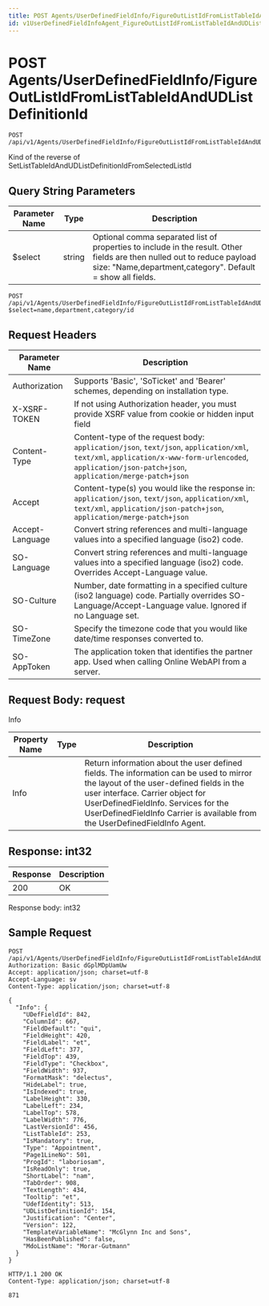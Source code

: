 ```yaml
---
title: POST Agents/UserDefinedFieldInfo/FigureOutListIdFromListTableIdAndUDListDefinitionId
id: v1UserDefinedFieldInfoAgent_FigureOutListIdFromListTableIdAndUDListDefinitionId
---
```


# POST Agents/UserDefinedFieldInfo/FigureOutListIdFromListTableIdAndUDListDefinitionId

```http
POST /api/v1/Agents/UserDefinedFieldInfo/FigureOutListIdFromListTableIdAndUDListDefinitionId
```

Kind of the reverse of SetListTableIdAndUDListDefinitionIdFromSelectedListId







## Query String Parameters

| Parameter Name | Type |  Description |
|----------------|------|--------------|
| $select | string |  Optional comma separated list of properties to include in the result. Other fields are then nulled out to reduce payload size: "Name,department,category". Default = show all fields. |

```http
POST /api/v1/Agents/UserDefinedFieldInfo/FigureOutListIdFromListTableIdAndUDListDefinitionId?$select=name,department,category/id
```


## Request Headers

| Parameter Name | Description |
|----------------|-------------|
| Authorization  | Supports 'Basic', 'SoTicket' and 'Bearer' schemes, depending on installation type. |
| X-XSRF-TOKEN   | If not using Authorization header, you must provide XSRF value from cookie or hidden input field |
| Content-Type | Content-type of the request body: `application/json`, `text/json`, `application/xml`, `text/xml`, `application/x-www-form-urlencoded`, `application/json-patch+json`, `application/merge-patch+json` |
| Accept         | Content-type(s) you would like the response in: `application/json`, `text/json`, `application/xml`, `text/xml`, `application/json-patch+json`, `application/merge-patch+json` |
| Accept-Language | Convert string references and multi-language values into a specified language (iso2) code. |
| SO-Language | Convert string references and multi-language values into a specified language (iso2) code. Overrides Accept-Language value. |
| SO-Culture | Number, date formatting in a specified culture (iso2 language) code. Partially overrides SO-Language/Accept-Language value. Ignored if no Language set. |
| SO-TimeZone | Specify the timezone code that you would like date/time responses converted to. |
| SO-AppToken | The application token that identifies the partner app. Used when calling Online WebAPI from a server. |

## Request Body: request  

Info 

| Property Name | Type |  Description |
|----------------|------|--------------|
| Info |  | Return information about the user defined fields. The information can be used to mirror the layout of the user-defined fields in the user interface. <para /> Carrier object for UserDefinedFieldInfo. Services for the UserDefinedFieldInfo Carrier is available from the <see cref="T:SuperOffice.CRM.Services.IUserDefinedFieldInfoAgent">UserDefinedFieldInfo Agent</see>. |


## Response: int32



| Response | Description |
|----------------|-------------|
| 200 | OK |

Response body: int32


## Sample Request

```http!
POST /api/v1/Agents/UserDefinedFieldInfo/FigureOutListIdFromListTableIdAndUDListDefinitionId
Authorization: Basic dGplMDpUamUw
Accept: application/json; charset=utf-8
Accept-Language: sv
Content-Type: application/json; charset=utf-8

{
  "Info": {
    "UDefFieldId": 842,
    "ColumnId": 667,
    "FieldDefault": "qui",
    "FieldHeight": 420,
    "FieldLabel": "et",
    "FieldLeft": 377,
    "FieldTop": 439,
    "FieldType": "Checkbox",
    "FieldWidth": 937,
    "FormatMask": "delectus",
    "HideLabel": true,
    "IsIndexed": true,
    "LabelHeight": 330,
    "LabelLeft": 234,
    "LabelTop": 578,
    "LabelWidth": 776,
    "LastVersionId": 456,
    "ListTableId": 253,
    "IsMandatory": true,
    "Type": "Appointment",
    "Page1LineNo": 501,
    "ProgId": "laboriosam",
    "IsReadOnly": true,
    "ShortLabel": "nam",
    "TabOrder": 908,
    "TextLength": 434,
    "Tooltip": "et",
    "UdefIdentity": 513,
    "UDListDefinitionId": 154,
    "Justification": "Center",
    "Version": 122,
    "TemplateVariableName": "McGlynn Inc and Sons",
    "HasBeenPublished": false,
    "MdoListName": "Morar-Gutmann"
  }
}
```

```http_
HTTP/1.1 200 OK
Content-Type: application/json; charset=utf-8

871
```